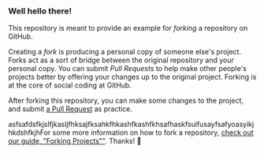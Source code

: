 ### Well hello there!

This repository is meant to provide an example for *forking* a repository on GitHub.

Creating a *fork* is producing a personal copy of someone else's project. Forks act as a sort of bridge between the original repository and your personal copy. You can submit *Pull Requests* to help make other people's projects better by offering your changes up to the original project. Forking is at the core of social coding at GitHub.

After forking this repository, you can make some changes to the project, and submit [a Pull Request](https://github.com/octocat/Spoon-Knife/pulls) as practice.

asfsafdsfkjslfjkasljfhksajfksahkfhkashfkashfkhsafhaskfsuifusayfsafyoasyikjhkdshfkjhFor some more information on how to fork a repository, [check out our guide, "Forking Projects""](http://guides.github.com/overviews/forking/). Thanks! :sparkling_heart:
